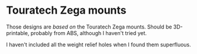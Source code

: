 # Touratech Zega mounts

Those designs are _based on_ the Touratech Zega mounts. Should be 3D-printable, probably from ABS, although I haven't tried yet.

I haven't included all the weight relief holes when I found them superfluous.